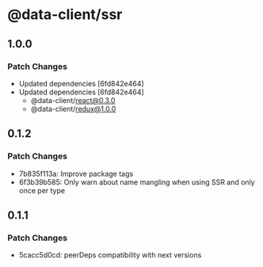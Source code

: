 # @data-client/ssr

## 1.0.0

### Patch Changes

- Updated dependencies [6fd842e464]
- Updated dependencies [6fd842e464]
  - @data-client/react@0.3.0
  - @data-client/redux@1.0.0

## 0.1.2

### Patch Changes

- 7b835f113a: Improve package tags
- 6f3b39b585: Only warn about name mangling when using SSR and only once per type

## 0.1.1

### Patch Changes

- 5cacc5d0cd: peerDeps compatibility with next versions

